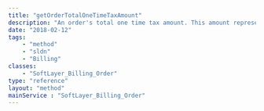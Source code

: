 ```yaml
---
title: "getOrderTotalOneTimeTaxAmount"
description: "An order's total one time tax amount. This amount represents the tax that will be applied to the total charge, if the SoftLayer_Account tied to a SoftLayer_Billing_Order is a taxable account."
date: "2018-02-12"
tags:
    - "method"
    - "sldn"
    - "Billing"
classes:
    - "SoftLayer_Billing_Order"
type: "reference"
layout: "method"
mainService : "SoftLayer_Billing_Order"
---
```

